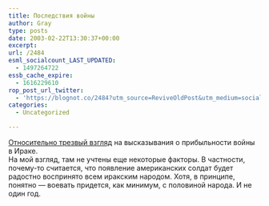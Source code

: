 ```yaml
---
title: Последствия войны
author: Gray
type: posts
date: 2003-02-22T13:30:37+00:00
excerpt:
url: /2484
esml_socialcount_LAST_UPDATED:
  - 1497264722
essb_cache_expire:
  - 1616229610
rop_post_url_twitter:
  - 'https://blognot.co/2484?utm_source=ReviveOldPost&utm_medium=social&utm_campaign=ReviveOldPost'
categories:
  - Uncategorized

---
```








<a href="http://podrobnosti.ua/opinion/2003/02/22/49522.html" target="_blank">Относительно трезвый взгляд</a> на высказывания о прибыльности войны в Ираке.  
На мой взгляд, там не учтены еще некоторые факторы. В частности, почему-то считается, что появление американских солдат будет радостно воспринято всем иракским народом. Хотя, в принципе, понятно &#8212; воевать придется, как минимум, с половиной народа. И не один год.